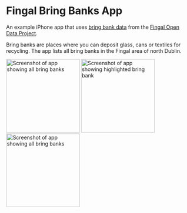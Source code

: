 Fingal Bring Banks App
======================

An example iPhone app that uses [bring bank data](http://data.fingal.ie/details.aspx?datasetID=364) from the [Fingal Open Data Project](http://data.fingal.ie/).

Bring banks are places where you can deposit glass, cans or textiles for recycling. The app lists all bring banks in the Fingal area of north Dublin.

<img width="200" src="http://farm6.static.flickr.com/5055/5576473425_4bd629fa5e.jpg" alt="Screenshot of app showing all bring banks">&nbsp;<img width="200" src="http://farm6.static.flickr.com/5256/5576473503_95054e4d35.jpg" alt="Screenshot of app showing highlighted bring bank">&nbsp;<img width="200" src="http://farm6.static.flickr.com/5025/5576473607_f49683602d.jpg" alt="Screenshot of app showing all bring banks"> 


